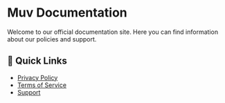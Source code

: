 # Muv Documentation

Welcome to our official documentation site. Here you can find information about our policies and support.

## :link: Quick Links
- [Privacy Policy](privacy-policy.md)
- [Terms of Service](terms-of-service.md)
- [Support](support.md)
